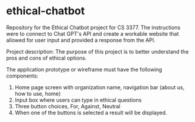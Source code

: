 # ethical-chatbot
Repository for the Ethical Chatbot project for CS 3377. The instructions were to connect to Chat GPT's API and create a workable website that allowed for user input and provided a response from the API.

Project description: 
The purpose of this project is to better understand the pros and cons of ethical options.

The application prototype or wireframe must have the following components:

1. Home page screen with organization name, navigation bar (about us, how to use, home) 
2. Input box where users can type in ethical questions
3. Three button choices, For, Against, Neutral 
4. When one of the buttons is selected a result will be displayed.
